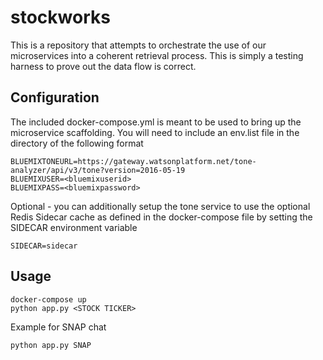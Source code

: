 # stockworks
This is a repository that attempts to orchestrate the use of our microservices
into a coherent retrieval process.  This is simply a testing harness to prove out
the data flow is correct.


## Configuration
The included docker-compose.yml is meant to be used to bring up the microservice
scaffolding. You will need to include an env.list file in the directory of the following
format

    BLUEMIXTONEURL=https://gateway.watsonplatform.net/tone-analyzer/api/v3/tone?version=2016-05-19
    BLUEMIXUSER=<bluemixuserid>
    BLUEMIXPASS=<bluemixpassword>

Optional - you can additionally setup the tone service to use the optional Redis Sidecar cache
as defined in the docker-compose file by setting the SIDECAR environment variable

    SIDECAR=sidecar


## Usage

    docker-compose up
    python app.py <STOCK TICKER>

Example for SNAP chat

    python app.py SNAP

